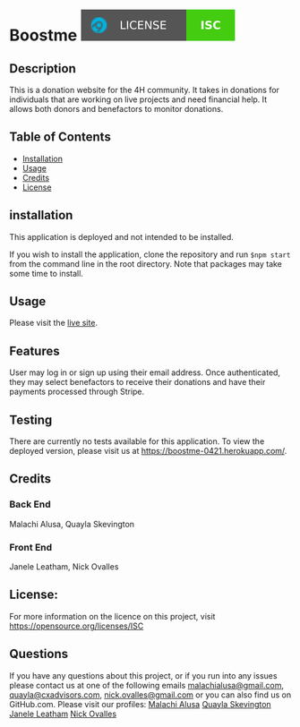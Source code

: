 
# Boostme   ![ISC Badge](https://github.com/tonganknight/Readme-Generator/blob/master/assets/images/License-ISC-green.svg)                       

## Description

This is a donation website for the 4H community. It takes in donations for individuals that are working on live projects and need financial help. It allows both donors and  benefactors to monitor donations.

## Table of Contents
* [Installation](#installation)
* [Usage](#usage)
* [Credits](#credits)
* [License](#license)
         
## installation 

This application is deployed and not intended to be installed. 

If you wish to install the application, clone the repository and run `$npm start` from the command line in the root directory. Note that packages may take some time to install.

## Usage

Please visit the [live site](https://boostme-0421.herokuapp.com/). 

## Features

User may log in or sign up using their email address. Once authenticated, they may select benefactors to receive their donations and have their payments processed through Stripe. 

## Testing 

There are currently no tests available for this application.
To view the deployed version, please visit us at https://boostme-0421.herokuapp.com/.

## Credits

### Back End
Malachi Alusa, Quayla Skevington

### Front End 
Janele Leatham, Nick Ovalles

## License:

For more information on the licence on this project, visit https://opensource.org/licenses/ISC

## Questions 

If you have any questions about this project, or if you run into any issues please contact us at one of the following emails  malachialusa@gmail.com, quayla@cxadvisors.com, nick.ovalles@gmail.com
or you can also find us on GitHub.com. Please visit our profiles:
[Malachi Alusa](https://github.com/tonganknight/)
[Quayla Skevington](https://github.com/quaylas)
[Janele Leatham](https://github.com/jleatham78)
[Nick Ovalles](https://github.com/nickovalles)

